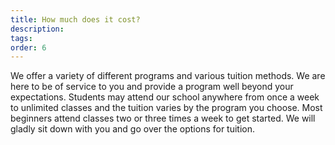 ```yaml
---
title: How much does it cost?
description:
tags: 
order: 6
---
```



We offer a variety of different programs and various tuition methods. We are here to be of service to you and provide a program well beyond your expectations. Students may attend our school anywhere from once a week to unlimited classes and the tuition varies by the program you choose. Most beginners attend classes two or three times a week to get started. We will gladly sit down with you and go over the options for tuition.
